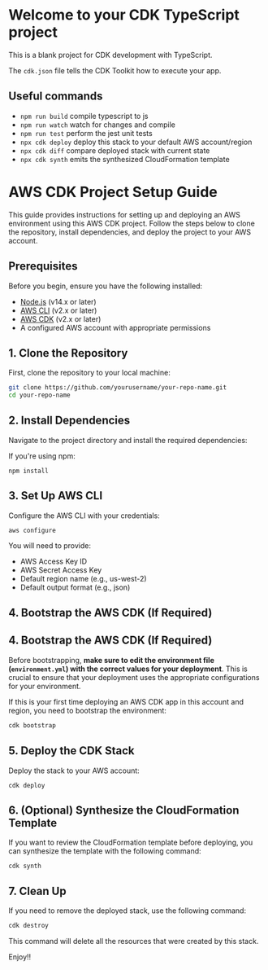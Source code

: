 # Welcome to your CDK TypeScript project

This is a blank project for CDK development with TypeScript.

The `cdk.json` file tells the CDK Toolkit how to execute your app.

## Useful commands

* `npm run build`   compile typescript to js
* `npm run watch`   watch for changes and compile
* `npm run test`    perform the jest unit tests
* `npx cdk deploy`  deploy this stack to your default AWS account/region
* `npx cdk diff`    compare deployed stack with current state
* `npx cdk synth`   emits the synthesized CloudFormation template

# AWS CDK Project Setup Guide

This guide provides instructions for setting up and deploying an AWS environment using this AWS CDK project. Follow the steps below to clone the repository, install dependencies, and deploy the project to your AWS account.

## Prerequisites

Before you begin, ensure you have the following installed:

- [Node.js](https://nodejs.org/) (v14.x or later)
- [AWS CLI](https://aws.amazon.com/cli/) (v2.x or later)
- [AWS CDK](https://docs.aws.amazon.com/cdk/latest/guide/cli.html) (v2.x or later)
- A configured AWS account with appropriate permissions

## 1. Clone the Repository

First, clone the repository to your local machine:

```bash
git clone https://github.com/yourusername/your-repo-name.git
cd your-repo-name
```

## 2. Install Dependencies
Navigate to the project directory and install the required dependencies:

If you're using npm:
```
npm install
```

## 3. Set Up AWS CLI
Configure the AWS CLI with your credentials:

```
aws configure
```
You will need to provide:

- AWS Access Key ID
- AWS Secret Access Key
- Default region name (e.g., us-west-2)
- Default output format (e.g., json)

## 4. Bootstrap the AWS CDK (If Required)
## 4. Bootstrap the AWS CDK (If Required)

Before bootstrapping, **make sure to edit the environment file (`environment.yml`) with the correct values for your deployment**. 
This is crucial to ensure that your deployment uses the appropriate configurations for your environment.

If this is your first time deploying an AWS CDK app in this account and region, you need to bootstrap the environment:

```bash
cdk bootstrap
```

## 5. Deploy the CDK Stack
Deploy the stack to your AWS account:
```
cdk deploy
```

## 6. (Optional) Synthesize the CloudFormation Template
If you want to review the CloudFormation template before deploying, you can synthesize the template with the following command:

```
cdk synth
```

## 7. Clean Up
If you need to remove the deployed stack, use the following command:

```bash
cdk destroy
```
This command will delete all the resources that were created by this stack.

Enjoy!!
